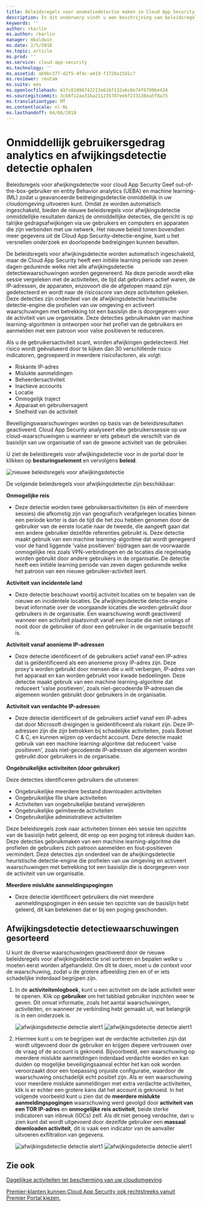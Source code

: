 ```yaml
---
title: Beleidsregels voor anomaliedetectie maken in Cloud App Security | Microsoft Docs
description: In dit onderwerp vindt u een beschrijving van beleidsregels voor anomaliedetectie en naslaginformatie over de bouwstenen van een beleid voor anomaliedetectie.
keywords: ''
author: rkarlin
ms.author: rkarlin
manager: mbaldwin
ms.date: 2/5/2018
ms.topic: article
ms.prod: ''
ms.service: cloud-app-security
ms.technology: ''
ms.assetid: ab9bc377-d2f5-4f4c-a419-f1728a15d1c7
ms.reviewer: reutam
ms.suite: ems
ms.openlocfilehash: 61fc81896742213a616f132a6c8e74f6789be434
ms.sourcegitcommit: 3c66f12aa31ba211235787ee6f233138ea5f8a75
ms.translationtype: MT
ms.contentlocale: nl-NL
ms.lasthandoff: 04/08/2018
---
```

# <a name="get-instantaneous-behavioral-analytics-and-anomaly-detection"></a>Onmiddellijk gebruikersgedrag analytics en afwijkingsdetectie detectie ophalen

Beleidsregels voor afwijkingsdetectie voor cloud App Security Geef out-of-the-box-gebruiker en entity Behavior analytics (UEBA) en machine learning-(ML) zodat u geavanceerde bedreigingsdetectie onmiddellijk in uw cloudomgeving uitvoeren kunt. Omdat ze worden automatisch ingeschakeld, bieden de nieuwe beleidsregels voor afwijkingsdetectie onmiddellijke resultaten dankzij de onmiddellijke detecties, die gericht is op talrijke gedragsafwijkingen via uw gebruikers en computers en apparaten die zijn verbonden met uw netwerk.  Het nieuwe beleid tonen bovendien meer gegevens uit de Cloud App Security-detectie-engine, kunt u het versnellen onderzoek en doorlopende bedreigingen kunnen bevatten. 

De beleidsregels voor afwijkingsdetectie worden automatisch ingeschakeld, maar de Cloud App Security heeft een initiële learning periode van zeven dagen gedurende welke niet alle afwijkingsdetectie detectiewaarschuwingen worden gegenereerd. Na deze periode wordt elke sessie vergeleken met de activiteiten, de tijd dat gebruikers actief waren, de IP-adressen, de apparaten, enzovoort die de afgelopen maand zijn gedetecteerd en wordt naar de risicoscore van deze activiteiten gekeken.  Deze detecties zijn onderdeel van de afwijkingsdetectie heuristische detectie-engine die profielen van uw omgeving en activeert waarschuwingen met betrekking tot een basislijn die is doorgegeven voor de activiteit van uw organisatie. Deze detecties gebruikmaken van machine learning-algoritmen is ontworpen voor het profiel van de gebruikers en aanmelden met een patroon voor valse positieven te reduceren.

Als u de gebruikersactiviteit scant, worden afwijkingen gedetecteerd. Het risico wordt geëvalueerd door te kijken dan 30 verschillende risico indicatoren, gegroepeerd in meerdere risicofactoren, als volgt: 
          
 -   Riskante IP-adres
 -   Mislukte aanmeldingen
 -   Beheerdersactiviteit
 -   Inactieve accounts
 -   Locatie  
 -   Onmogelijk traject
 -   Apparaat en gebruikersagent
 -   Snelheid van de activiteit

Beveiligingswaarschuwingen worden op basis van de beleidsresultaten geactiveerd. Cloud App Security analyseert elke gebruikerssessie op uw cloud-waarschuwingen u wanneer er iets gebeurt die verschilt van de basislijn van uw organisatie of van de gewone activiteit van de gebruiker. 


U ziet de beleidsregels voor afwijkingsdetectie voor in de portal door te klikken op **besturingselement** en vervolgens **beleid**.

 ![nieuwe beleidsregels voor afwijkingsdetectie](./media/new-anomaly-detection-policies.png)

De volgende beleidsregels voor afwijkingsdetectie zijn beschikbaar:

**Onmogelijke reis**
-  Deze detectie worden twee gebruikersactiviteiten (is één of meerdere sessies) die afkomstig zijn van geografisch verafgelegen locaties binnen een periode korter is dan de tijd die het zou hebben genomen door de gebruiker van de eerste locatie naar de tweede, die aangeeft gaan dat een andere gebruiker dezelfde referenties gebruikt is. Deze detectie maakt gebruik van een machine learning-algoritme dat wordt genegeerd voor de hand liggende 'valse positieven' bijdragen aan de voorwaarde onmogelijke reis zoals VPN-verbindingen en de locaties die regelmatig worden gebruikt door andere gebruikers in de organisatie. De detectie heeft een initiële learning periode van zeven dagen gedurende welke het patroon van een nieuwe gebruiker-activiteit leert.


**Activiteit van incidentele land**
- Deze detectie beschouwt voorbij activiteit locaties om te bepalen van de nieuwe en incidentele locaties. De afwijkingsdetectie detectie-engine bevat informatie over de voorgaande locaties die worden gebruikt door gebruikers in de organisatie. Een waarschuwing wordt geactiveerd wanneer een activiteit plaatsvindt vanaf een locatie die niet onlangs of nooit door de gebruiker of door een gebruiker in de organisatie bezocht is. 


**Activiteit vanaf anonieme IP-adressen**
- Deze detectie identificeert of de gebruikers actief vanaf een IP-adres dat is geïdentificeerd als een anonieme proxy IP-adres zijn. Deze proxy's worden gebruikt door mensen die u wilt verbergen, IP-adres van het apparaat en kan worden gebruikt voor kwade bedoelingen. Deze detectie maakt gebruik van een machine learning-algoritme dat reduceert 'valse positieven', zoals niet-gecodeerde IP-adressen die algemeen worden gebruikt door gebruikers in de organisatie.

**Activiteit van verdachte IP-adressen**
- Deze detectie identificeert of de gebruikers actief vanaf een IP-adres dat door Microsoft dreigingen is geïdentificeerd als riskant zijn. Deze IP-adressen zijn die zijn betrokken bij schadelijke activiteiten, zoals Botnet C & C, en kunnen wijzen op verdacht account. Deze detectie maakt gebruik van een machine learning-algoritme dat reduceert 'valse positieven', zoals niet-gecodeerde IP-adressen die algemeen worden gebruikt door gebruikers in de organisatie.


**Ongebruikelijke activiteiten (door gebruiker)**

Deze detecties identificeren gebruikers die uitvoeren:

 - Ongebruikelijke meerdere bestand downloaden activiteiten
 - Ongebruikelijke file share activiteiten
 - Activiteiten van ongebruikelijke bestand verwijderen
 - Ongebruikelijke geïmiteerde activiteiten
 - Ongebruikelijke administratieve activiteiten
 
Deze beleidsregels zoek naar activiteiten binnen één sessie ten opzichte van de basislijn hebt geleerd, dit erop op een poging tot inbreuk duiden kan. Deze detecties gebruikmaken van een machine learning-algoritme die profielen de gebruikers zich patroon aanmelden en fout-positieven vermindert. Deze detecties zijn onderdeel van de afwijkingsdetectie heuristische detectie-engine die profielen van uw omgeving en activeert waarschuwingen met betrekking tot een basislijn die is doorgegeven voor de activiteit van uw organisatie.

**Meerdere mislukte aanmeldingspogingen**
- Deze detectie identificeert gebruikers die niet meerdere aanmeldingspogingen in één sessie ten opzichte van de basislijn hebt geleerd, dit kan betekenen dat er bij een poging geschonden. 


## <a name="triaging-anomaly-detection-alerts"></a>Afwijkingsdetectie detectiewaarschuwingen gesorteerd

U kunt de diverse waarschuwingen geactiveerd door de nieuwe beleidsregels voor afwijkingsdetectie snel sorteren en bepalen welke u moeten eerst worden afgehandeld. Om dit te doen, moet u de context voor de waarschuwing, zodat u de grotere afbeelding zien en of er iets schadelijke inderdaad begrijpen zijn.  

1. In de **activiteitenlogboek**, kunt u een activiteit om de lade activiteit weer te openen. Klik op **gebruiker** om het tabblad gebruiker inzichten weer te geven. Dit omvat informatie, zoals het aantal waarschuwingen, activiteiten, en wanneer ze verbinding hebt gemaakt uit, wat belangrijk is in een onderzoek is. 

   ![afwijkingsdetectie detectie alert1](./media/anomaly-alert-user1.png)
   ![afwijkingsdetectie detectie alert1](./media/anomaly-alert-user2.png)

 
2. Hiermee kunt u om te begrijpen wat de verdachte activiteiten zijn dat wordt uitgevoerd door de gebruiker en krijgen diepere vertrouwen over de vraag of de account is geknoeid. Bijvoorbeeld, een waarschuwing op meerdere mislukte aanmeldingen inderdaad verdachte worden en kan duiden op mogelijke beveiligingsaanval echter het kan ook worden veroorzaakt door een toepassing onjuiste configuratie, waardoor de waarschuwing onschadelijk echt positief zijn. Als er een waarschuwing voor meerdere mislukte aanmeldingen met extra verdachte activiteiten, klik is er echter een grotere kans dat het account is geknoeid. In het volgende voorbeeld kunt u zien dat de **meerdere mislukte aanmeldingspogingen** waarschuwing werd gevolgd door **activiteit van een TOR IP-adres** en **onmogelijke reis activiteit**, beide sterke indicatoren van inbreuk (IOCs) zelf. Als dit niet genoeg verdachte, dan u zien kunt dat wordt uitgevoerd door dezelfde gebruiker een **massaal downloaden activiteit**, dit is vaak een indicator van de aanvaller uitvoeren exfiltration van gegevens. 

   ![afwijkingsdetectie detectie alert1](./media/anomaly-alert-user3.png)
   ![afwijkingsdetectie detectie alert1](./media/anomaly-alert-user4.png)

 


  

  
## <a name="see-also"></a>Zie ook  
[Dagelijkse activiteiten ter bescherming van uw cloudomgeving](daily-activities-to-protect-your-cloud-environment.md)   

[Premier-klanten kunnen Cloud App Security ook rechtstreeks vanuit Premier Portal kiezen.](https://premier.microsoft.com/)  
  
  
